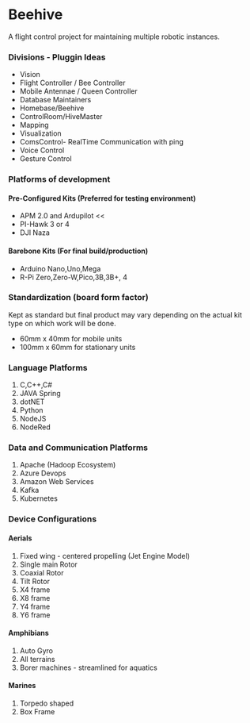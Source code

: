 # Beehive
A flight control project for maintaining multiple robotic instances.

### Divisions - Pluggin Ideas
* Vision
* Flight Controller / Bee Controller
* Mobile Antennae / Queen Controller
* Database Maintainers
* Homebase/Beehive 
* ControlRoom/HiveMaster
* Mapping
* Visualization
* ComsControl- RealTime Communication with ping
* Voice Control
* Gesture Control

### Platforms of development 
#### Pre-Configured Kits (Preferred for testing environment)
* APM 2.0 and Ardupilot << 
* PI-Hawk 3 or 4 
* DJI Naza 
#### Barebone Kits (For final build/production)
* Arduino Nano,Uno,Mega
* R-Pi Zero,Zero-W,Pico,3B,3B+, 4

### Standardization (board form factor)
Kept as standard but final product may vary depending on the actual kit type on which work will be done.
* 60mm x 40mm for mobile units 
* 100mm x 60mm for stationary units 

### Language Platforms 
1. C,C++,C# 
2. JAVA Spring
3. dotNET
4. Python
5. NodeJS
6. NodeRed

### Data and Communication Platforms 
1. Apache (Hadoop Ecosystem)
2. Azure Devops
3. Amazon Web Services
4. Kafka
5. Kubernetes

### Device Configurations 
#### Aerials
1. Fixed wing - centered propelling (Jet Engine Model)
2. Single main Rotor
3. Coaxial Rotor
4. Tilt Rotor
5. X4 frame
6. X8 frame
7. Y4 frame
8. Y6 frame
#### Amphibians 
1. Auto Gyro 
2. All terrains 
3. Borer machines - streamlined for aquatics
#### Marines 
1. Torpedo shaped
2. Box Frame 